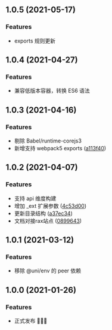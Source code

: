 ## 1.0.5 (2021-05-17)

### Features

* exports 规则更新

## 1.0.4 (2021-04-27)

### Features

* 兼容低版本容器，转换 ES6 语法

## 1.0.3 (2021-04-16)

### Features

* 剔除 Babel/runtime-corejs3 
* 新增支持 webpack5 exports ([a113f40](https://github.com/raxjs/universal-api/commit/a113f4034a35c2d5325536026d825175aa889dfd))

## 1.0.2 (2021-04-07)

### Features

* 支持 api 维度构建
* 增加 _ext 扩展参数 ([4c53d00](https://github.com/raxjs/universal-api/commit/4c53d006bd52a53a368132e63a75a94f490f43dc))
* 更新目录结构 ([a37ec34](https://github.com/raxjs/universal-api/commit/a37ec343ec1afb455458a6be27af932052654b58))
* 文档对接rax站点 ([0899643](https://github.com/raxjs/universal-api/commit/089964320fee0163bfd62b529ec8c93e85ad46da))

## 1.0.1 (2021-03-12)

### Features

* 移除 @uni/env 的 peer 依赖

## 1.0.0 (2021-01-26)

### Features

* 正式发布 🎉🎉🎉